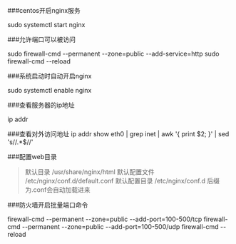 ###centos开启nginx服务

sudo systemctl start nginx

###允许端口可以被访问

sudo firewall-cmd --permanent --zone=public --add-service=http
sudo firewall-cmd --reload

###系统启动时自动开启nginx

sudo systemctl enable nginx

###查看服务器的ip地址

ip addr

###查看对外访问地址
ip addr show eth0 | grep inet | awk '{ print $2; }' | sed 's/\/.*$//'

###配置web目录
>默认目录 /usr/share/nginx/html
>默认配置文件 /etc/nginx/conf.d/default.conf
>默认配置目录 /etc/nginx/conf.d 后缀为.conf会自动加载进来

###防火墙开启批量端口命令

firewall-cmd --permanent --zone=public --add-port=100-500/tcp
firewall-cmd --permanent --zone=public --add-port=100-500/udp
firewall-cmd --reload
